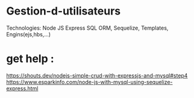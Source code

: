 # Gestion-d-utilisateurs
 Technologies:  Node JS Express SQL ORM, Sequelize, Templates, Engins(ejs,hbs,...)
# get help :
https://shouts.dev/nodejs-simple-crud-with-expressjs-and-mysql#step4
https://www.esparkinfo.com/node-js-with-mysql-using-sequelize-express.html